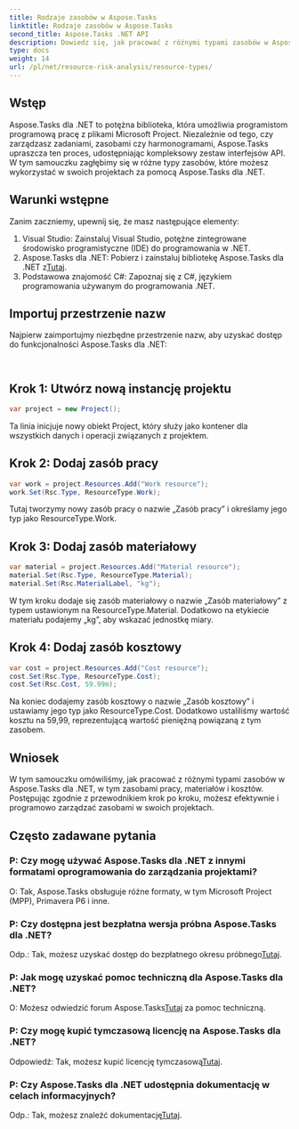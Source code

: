 ```yaml
---
title: Rodzaje zasobów w Aspose.Tasks
linktitle: Rodzaje zasobów w Aspose.Tasks
second_title: Aspose.Tasks .NET API
description: Dowiedz się, jak pracować z różnymi typami zasobów w Aspose.Tasks dla .NET, w tym zasobami pracy, materiałami i kosztami, poprzez samouczek krok po kroku.
type: docs
weight: 14
url: /pl/net/resource-risk-analysis/resource-types/
---
```

## Wstęp
Aspose.Tasks dla .NET to potężna biblioteka, która umożliwia programistom programową pracę z plikami Microsoft Project. Niezależnie od tego, czy zarządzasz zadaniami, zasobami czy harmonogramami, Aspose.Tasks upraszcza ten proces, udostępniając kompleksowy zestaw interfejsów API. W tym samouczku zagłębimy się w różne typy zasobów, które możesz wykorzystać w swoich projektach za pomocą Aspose.Tasks dla .NET.
## Warunki wstępne
Zanim zaczniemy, upewnij się, że masz następujące elementy:
1. Visual Studio: Zainstaluj Visual Studio, potężne zintegrowane środowisko programistyczne (IDE) do programowania w .NET.
2.  Aspose.Tasks dla .NET: Pobierz i zainstaluj bibliotekę Aspose.Tasks dla .NET z[Tutaj](https://releases.aspose.com/tasks/net/).
3. Podstawowa znajomość C#: Zapoznaj się z C#, językiem programowania używanym do programowania .NET.

## Importuj przestrzenie nazw
Najpierw zaimportujmy niezbędne przestrzenie nazw, aby uzyskać dostęp do funkcjonalności Aspose.Tasks dla .NET:
```csharp
    
```

## Krok 1: Utwórz nową instancję projektu
```csharp
var project = new Project();
```
Ta linia inicjuje nowy obiekt Project, który służy jako kontener dla wszystkich danych i operacji związanych z projektem.
## Krok 2: Dodaj zasób pracy
```csharp
var work = project.Resources.Add("Work resource");
work.Set(Rsc.Type, ResourceType.Work);
```
Tutaj tworzymy nowy zasób pracy o nazwie „Zasób pracy” i określamy jego typ jako ResourceType.Work.
## Krok 3: Dodaj zasób materiałowy
```csharp
var material = project.Resources.Add("Material resource");
material.Set(Rsc.Type, ResourceType.Material);
material.Set(Rsc.MaterialLabel, "kg");
```
W tym kroku dodaje się zasób materiałowy o nazwie „Zasób materiałowy” z typem ustawionym na ResourceType.Material. Dodatkowo na etykiecie materiału podajemy „kg”, aby wskazać jednostkę miary.
## Krok 4: Dodaj zasób kosztowy
```csharp
var cost = project.Resources.Add("Cost resource");
cost.Set(Rsc.Type, ResourceType.Cost);
cost.Set(Rsc.Cost, 59.99m);
```
Na koniec dodajemy zasób kosztowy o nazwie „Zasób kosztowy” i ustawiamy jego typ jako ResourceType.Cost. Dodatkowo ustaliliśmy wartość kosztu na 59,99, reprezentującą wartość pieniężną powiązaną z tym zasobem.

## Wniosek
W tym samouczku omówiliśmy, jak pracować z różnymi typami zasobów w Aspose.Tasks dla .NET, w tym zasobami pracy, materiałów i kosztów. Postępując zgodnie z przewodnikiem krok po kroku, możesz efektywnie i programowo zarządzać zasobami w swoich projektach.
## Często zadawane pytania
### P: Czy mogę używać Aspose.Tasks dla .NET z innymi formatami oprogramowania do zarządzania projektami?
O: Tak, Aspose.Tasks obsługuje różne formaty, w tym Microsoft Project (MPP), Primavera P6 i inne.
### P: Czy dostępna jest bezpłatna wersja próbna Aspose.Tasks dla .NET?
 Odp.: Tak, możesz uzyskać dostęp do bezpłatnego okresu próbnego[Tutaj](https://releases.aspose.com/).
### P: Jak mogę uzyskać pomoc techniczną dla Aspose.Tasks dla .NET?
 O: Możesz odwiedzić forum Aspose.Tasks[Tutaj](https://forum.aspose.com/c/tasks/15) za pomoc techniczną.
### P: Czy mogę kupić tymczasową licencję na Aspose.Tasks dla .NET?
 Odpowiedź: Tak, możesz kupić licencję tymczasową[Tutaj](https://purchase.aspose.com/temporary-license/).
### P: Czy Aspose.Tasks dla .NET udostępnia dokumentację w celach informacyjnych?
 Odp.: Tak, możesz znaleźć dokumentację[Tutaj](https://reference.aspose.com/tasks/net/).
